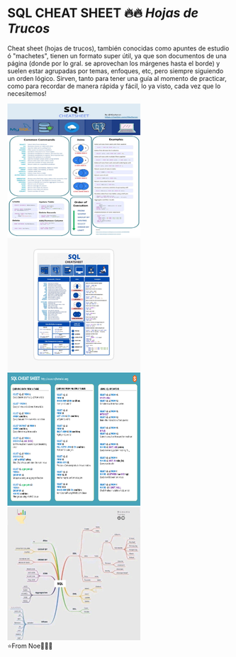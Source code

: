 # SQL CHEAT SHEET 🔥🔥 ***Hojas de Trucos***
Cheat sheet (hojas de trucos), también conocidas como apuntes de estudio ó "machetes", tienen un formato super útil, ya que son documentos de una página (donde por lo gral. se aprovechan los márgenes hasta el borde) y suelen estar agrupadas por temas, enfoques, etc, pero siempre siguiendo un orden lógico. Sirven, tanto para tener una guía al momento de practicar, como para recordar de manera rápida y fácil, lo ya visto, cada vez que lo necesitemos!

<div>
<img id ="foto1" src="https://github.com/NoeliaFerrero/SQL-cheat-sheet/blob/main/sql_cheat sheet_1.jpg" alt="Prueba" width="300" height="300"/>

<img id ="foto2" src="https://github.com/NoeliaFerrero/SQL-cheat-sheet/blob/main/sql_cheat_sheet_2.jpg" alt="Prueba" width="300" height="300"/>
</div>

<div>
<img id ="foto3" src="https://github.com/NoeliaFerrero/SQL-cheat-sheet/blob/main/sql_cheat_sheet_3.png" alt="Prueba" width="300" height="300"/>

<img id ="foto4" src="https://github.com/NoeliaFerrero/SQL-cheat-sheet/blob/main/Resumen_comandos_sql.jpg" alt="Prueba" width="300" height="300"/>
</div>
⭐️From Noe👨🏽‍💻
